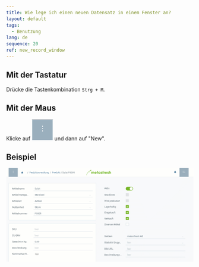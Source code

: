 ```yaml
---
title: Wie lege ich einen neuen Datensatz in einem Fenster an?
layout: default
tags:
  - Benutzung
lang: de
sequence: 20
ref: new_record_window
---
```



## Mit der Tastatur
Drücke die Tastenkombination `Strg + M`.

## Mit der Maus
Klicke auf ![](assets/Neuen_Datensatz_Webui-4273e.png)
und dann auf "New".
<br>

## Beispiel

 ![](assets/neuerdatensatzfenster.gif)
